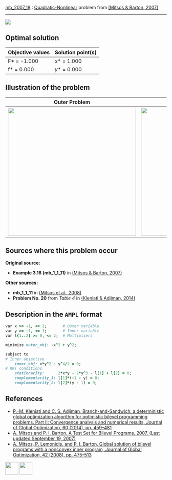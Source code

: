 [mb_2007_18](/BASBLib/QP-NLP/mb_2007_18) : [Quadratic-Nonlinear](/BASBLib/QP-NLP-problems) problem from [\[Mitsos & Barton, 2007\]][Mitsos & Barton, 2007]

---

![](/BASBLib/images/mb_2007_18v_eq.jpg)

## Optimal solution

Objective values   | Solution point(s) |
------------------ | ----------------- |
F* = -1.000        | _x_* = 1.000      |
f* = 0.000         | _y_* = 0.000      |

## Illustration of the problem

Outer Problem    | Inner Problem    |
---------------- | ---------------- |
<img src="/BASBLib/images/mb_2007_18_outer.jpg" width="400"> | <img src="/BASBLib/images/mb_2007_18_inner.jpg" width="400"> |

## Sources where this problem occur

__Original source:__

 - __Example 3.18 (mb\_1\_1\_11)__ in [(Mitsos & Barton, 2007)][Mitsos & Barton, 2007]

__Other sources:__

 - __mb\_1\_1\_11__ in [(Mitsos et al., 2008)][Mitsos et al., 2008]
 - __Problem No. 20__ from _Table 4_ in [(Kleniati & Adjiman, 2014)][Kleniati & Adjiman, 2014]


## Description in the `AMPL` format

```ruby
var x >= -1, <= 1;       # Outer variable
var y >= -1, <= 1;       # Inner variable
var l{1..2} >= 0, <= 2;  # Multipliers

minimize outer_obj: -x^2 + y^2;

subject to
# Inner objective
    inner_obj: x*y^2 - y^4/2 = 0;
# KKT conditions
    stationarity:      2*x*y - 2*y^3 - l[1] + l[2] = 0;
    complementarity_1: l[1]*(-1 - y) = 0;
    complementarity_2: l[2]*(y - 1) = 0;
```

##  References

 - [P.-M. Kleniati and C. S. Adjiman, Branch-and-Sandwich: a deterministic global optimization algorithm for optimistic bilevel programming problems. Part II: Convergence analysis and numerical results, Journal of Global Optimization, 60 (2014), pp. 459–481](https://doi.org/10.1007/s10898-013-0120-8)
 - [A. Mitsos and P. I. Barton, A Test Set for Bilevel Programs, 2007. (Last updated September 19, 2007)](https://www.researchgate.net/publication/228455291_A_test_set_for_bilevel_programs)
 - [A. Mitsos, P. Lemonidis, and P. I. Barton, Global solution of bilevel programs with a nonconvex inner program, Journal of Global Optimization, 42 (2008), pp. 475–513](https://doi.org/10.1007/s10898-007-9260-z)

[<img src="http://www.interupgrade.com/images/pfeil-backbutton.png" width="40" height="40">](/BASBLib/LP-LP-problems "Back to summary of LP-LP problems")
[<img src="https://cdn1.iconfinder.com/data/icons/MetroStation-PNG/128/MB__home.png" width="40" height="40">](/BASBLib/index "Back to homepage")

[Kleniati & Adjiman, 2014]: https://doi.org/10.1007/s10898-013-0120-8
[Mitsos & Barton, 2007]: https://www.researchgate.net/publication/228455291_A_test_set_for_bilevel_programs
[Mitsos et al., 2008]: https://doi.org/10.1007/s10898-007-9260-z
